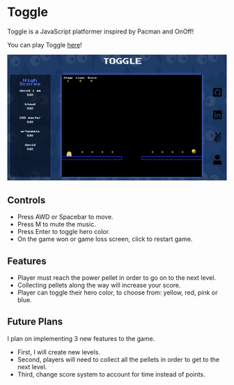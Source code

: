 # Toggle
Toggle is a JavaScript platformer inspired by Pacman and OnOff!

You can play Toggle [here](https://davidyoon85.github.io/Toggle)!

![Toggle](assets/images/toggle.png)

## Controls
* Press AWD or Spacebar to move.
* Press M to mute the music.
* Press Enter to toggle hero color.
* On the game won or game loss screen, click to restart game.

## Features
* Player must reach the power pellet in order to go on to the next level.
* Collecting pellets along the way will increase your score.
* Player can toggle their hero color, to choose from: yellow, red, pink or blue.

## Future Plans
I plan on implementing 3 new features to the game.
* First, I will create new levels.
* Second, players will need to collect all the pellets in order to get to the next level.
* Third, change score system to account for time instead of points.
